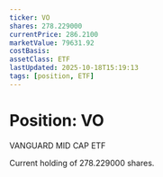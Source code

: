 ```yaml
---
ticker: VO
shares: 278.229000
currentPrice: 286.2100
marketValue: 79631.92
costBasis: 
assetClass: ETF
lastUpdated: 2025-10-18T15:19:13
tags: [position, ETF]
---
```


# Position: VO

VANGUARD MID CAP ETF

Current holding of 278.229000 shares.
